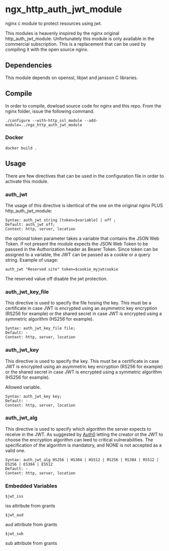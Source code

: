 # ngx_http_auth_jwt_module
nginx c module to protect resources using jwt.

This modules is heavenly inspired by the nginx original http_auth_jwt_module. Unfortunately this module is only available in the commercial subscription. This is a replacement that can be used by compiling it with the open source nginx.

## Dependencies

This module depends on openssl, libjwt and jansson C libraries.

## Compile

In order to compile, dowload source code for nginx and this repo. From the nginx folder, issue the following command.

```
./configure --with-http_ssl_module --add-module=../ngx_http_auth_jwt_module
```

### Docker
```
docker build .
```

## Usage

There are few directives that can be used in the configuration file in order to activate this module.

### auth_jwt

The usage of this directive is identical of the one on the original nginx PLUS http_auth_jwt_module:

```
Syntax: auth_jwt string [token=$variable] | off ;
Default: auth_jwt off;
Context: http, server, location
```
the optional token parameter takes a variable that contains the JSON Web Token. If not present the module expects the JSON Web Token to be passsed in the Authorization header as Bearer Token. Since token can be assigned to a variable, the JWT can be passed as a cookie or a query string. Example of usage:

```
auth_jwt "Reserved site" token=$cookie_myjwtcookie
```

The reserved value off disable the jwt protection.

### auth_jwt_key_file

This directive is used to specify the file hosing the key. This must be a certificate in case JWT is encrypted using an asymmetric key encryption (RS256 for example) or the shared secret in case JWT is encrypted using a symmetric algorithm (HS256 for example).

```
Syntax: auth_jwt_key_file file;
Default: -
Context: http, server, location
```

### auth_jwt_key

This directive is used to specify the key. This must be a certificate in case JWT is encrypted using an asymmetric key encryption (RS256 for example) or the shared secret in case JWT is encrypted using a symmetric algorithm (HS256 for example).

Allowed variable.

```
Syntax: auth_jwt_key key;
Default: -
Context: http, server, location
```

### auth_jwt_alg

This directive is used to specify which algorithm the server expects to receive in the JWT. As suggested by [Auth0](https://auth0.com/blog/critical-vulnerabilities-in-json-web-token-libraries/) letting the creator ot the JWT to choose the encryption algorithm can leed to critical vulnerabilities.
The specification of the algorithm is mandatory, and NONE is not accepted as a valid one.

```
Syntax: auth_jwt_alg HS256 | HS384 | HS512 | RS256 | RS384 | RS512 | ES256 | ES384 | ES512
Default: -
Context: http, server, location
```

### Embedded Variables
```
$jwt_iss
```
iss attribute from grants
```
$jwt_aud
```
 aud attribute from grants
```
$jwt_sub
```
 sub attribute from grants
